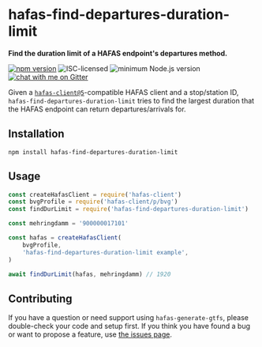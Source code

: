 # hafas-find-departures-duration-limit

**Find the duration limit of a HAFAS endpoint's departures method.**

[![npm version](https://img.shields.io/npm/v/hafas-find-departures-duration-limit.svg)](https://www.npmjs.com/package/hafas-find-departures-duration-limit)
![ISC-licensed](https://img.shields.io/github/license/derhuerst/hafas-find-departures-duration-limit.svg)
![minimum Node.js version](https://img.shields.io/node/v/hafas-find-departures-duration-limit.svg)
[![chat with me on Gitter](https://img.shields.io/badge/chat%20with%20me-on%20gitter-512e92.svg)](https://gitter.im/derhuerst)

Given a [`hafas-client@5`](https://github.com/public-transport/hafas-client/tree/5)-compatible HAFAS client and a stop/station ID, `hafas-find-departures-duration-limit` tries to find the largest duration that the HAFAS endpoint can return departures/arrivals for.


## Installation

```shell
npm install hafas-find-departures-duration-limit
```


## Usage

```js
const createHafasClient = require('hafas-client')
const bvgProfile = require('hafas-client/p/bvg')
const findDurLimit = require('hafas-find-departures-duration-limit')

const mehringdamm = '900000017101'

const hafas = createHafasClient(
	bvgProfile,
	'hafas-find-departures-duration-limit example',
)

await findDurLimit(hafas, mehringdamm) // 1920
```


## Contributing

If you have a question or need support using `hafas-generate-gtfs`, please double-check your code and setup first. If you think you have found a bug or want to propose a feature, use [the issues page](https://github.com/derhuerst/hafas-generate-gtfs/issues).
